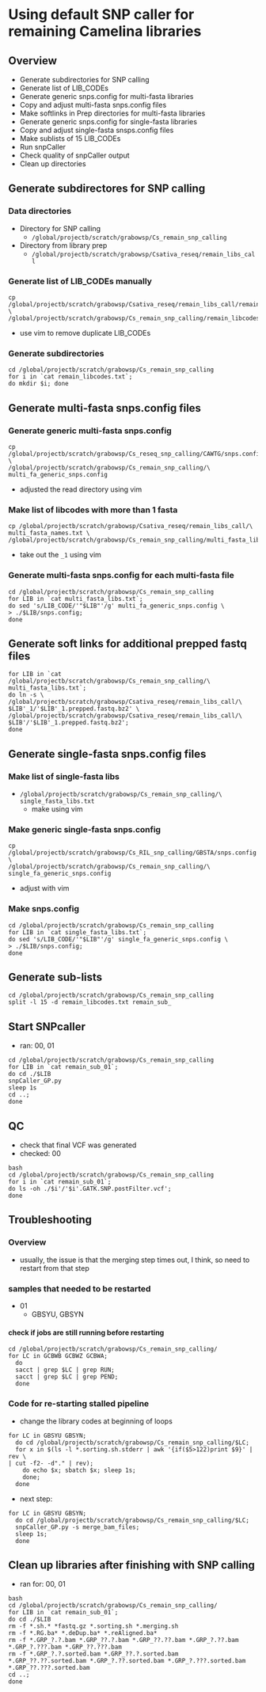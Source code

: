 # Using default SNP caller for remaining Camelina libraries

## Overview
* Generate subdirectories for SNP calling
* Generate list of LIB_CODEs
* Generate generic snps.config for multi-fasta libraries
* Copy and adjust multi-fasta snps.config files
* Make softlinks in Prep directories for multi-fasta libraries
* Generate generic snps.config for single-fasta libraries
* Copy and adjust single-fasta snsps.config files
* Make sublists of 15 LIB_CODEs
* Run snpCaller
* Check quality of snpCaller output
* Clean up directories

## Generate subdirectores for SNP calling
### Data directories
* Directory for SNP calling
  * `/global/projectb/scratch/grabowsp/Cs_remain_snp_calling`
* Directory from library prep
  * `/global/projectb/scratch/grabowsp/Csativa_reseq/remain_libs_call`
### Generate list of LIB_CODEs manually
```
cp /global/projectb/scratch/grabowsp/Csativa_reseq/remain_libs_call/remain_master_libcodes.txt \
/global/projectb/scratch/grabowsp/Cs_remain_snp_calling/remain_libcodes.txt
```
* use vim to remove duplicate LIB_CODEs
### Generate subdirectories
```
cd /global/projectb/scratch/grabowsp/Cs_remain_snp_calling
for i in `cat remain_libcodes.txt`;
do mkdir $i; done
```

## Generate multi-fasta snps.config files
### Generate generic multi-fasta snps.config
```
cp /global/projectb/scratch/grabowsp/Cs_reseq_snp_calling/CAWTG/snps.config \
/global/projectb/scratch/grabowsp/Cs_remain_snp_calling/\
multi_fa_generic_snps.config
```
* adjusted the read directory using vim
### Make list of libcodes with more than 1 fasta
```
cp /global/projectb/scratch/grabowsp/Csativa_reseq/remain_libs_call/\
multi_fasta_names.txt \
/global/projectb/scratch/grabowsp/Cs_remain_snp_calling/multi_fasta_libs.txt
```
* take out the `_1` using vim
### Generate multi-fasta snps.config for each multi-fasta file
```
cd /global/projectb/scratch/grabowsp/Cs_remain_snp_calling
for LIB in `cat multi_fasta_libs.txt`;
do sed 's/LIB_CODE/'"$LIB"'/g' multi_fa_generic_snps.config \
> ./$LIB/snps.config;
done
```

## Generate soft links for additional prepped fastq files
```
for LIB in `cat /global/projectb/scratch/grabowsp/Cs_remain_snp_calling/\
multi_fasta_libs.txt`;
do ln -s \
/global/projectb/scratch/grabowsp/Csativa_reseq/remain_libs_call/\
$LIB'_1/'$LIB'_1.prepped.fastq.bz2' \
/global/projectb/scratch/grabowsp/Csativa_reseq/remain_libs_call/\
$LIB'/'$LIB'_1.prepped.fastq.bz2';
done
```

## Generate single-fasta snps.config files
### Make list of single-fasta libs
* `/global/projectb/scratch/grabowsp/Cs_remain_snp_calling/\
single_fasta_libs.txt`
  * make using vim
### Make generic single-fasta snps.config
```
cp /global/projectb/scratch/grabowsp/Cs_RIL_snp_calling/GBSTA/snps.config \
/global/projectb/scratch/grabowsp/Cs_remain_snp_calling/\
single_fa_generic_snps.config
```
* adjust with vim
### Make snps.config
```
cd /global/projectb/scratch/grabowsp/Cs_remain_snp_calling
for LIB in `cat single_fasta_libs.txt`;
do sed 's/LIB_CODE/'"$LIB"'/g' single_fa_generic_snps.config \
> ./$LIB/snps.config;
done
```

## Generate sub-lists
```
cd /global/projectb/scratch/grabowsp/Cs_remain_snp_calling
split -l 15 -d remain_libcodes.txt remain_sub_
```

## Start SNPcaller
* ran: 00, 01
```
cd /global/projectb/scratch/grabowsp/Cs_remain_snp_calling
for LIB in `cat remain_sub_01`;
do cd ./$LIB
snpCaller_GP.py
sleep 1s
cd ..;
done
```

## QC
* check that final VCF was generated
* checked: 00
```
bash
cd /global/projectb/scratch/grabowsp/Cs_remain_snp_calling
for i in `cat remain_sub_01`;
do ls -oh ./$i'/'$i'.GATK.SNP.postFilter.vcf';
done
```

## Troubleshooting
### Overview
* usually, the issue is that the merging step times out, I think, so need to \
restart from that step
### samples that needed to be restarted
* 01
  * GBSYU, GBSYN
#### check if jobs are still running before restarting
```
cd /global/projectb/scratch/grabowsp/Cs_remain_snp_calling/
for LC in GCBWB GCBWZ GCBWA;
  do
  sacct | grep $LC | grep RUN;
  sacct | grep $LC | grep PEND;
  done
```
### Code for re-starting stalled pipeline
* change the library codes at beginning of loops
```
for LC in GBSYU GBSYN;
  do cd /global/projectb/scratch/grabowsp/Cs_remain_snp_calling/$LC;
  for x in $(ls -l *.sorting.sh.stderr | awk '{if($5>122)print $9}' | rev \
| cut -f2- -d"." | rev);
    do echo $x; sbatch $x; sleep 1s;
    done;
  done
```
* next step:
```
for LC in GBSYU GBSYN;
  do cd /global/projectb/scratch/grabowsp/Cs_remain_snp_calling/$LC;
  snpCaller_GP.py -s merge_bam_files;
  sleep 1s;
  done
```

## Clean up libraries after finishing with SNP calling
* ran for: 00, 01
```
bash
cd /global/projectb/scratch/grabowsp/Cs_remain_snp_calling/
for LIB in `cat remain_sub_01`;
do cd ./$LIB
rm -f *.sh.* *fastq.gz *.sorting.sh *.merging.sh
rm -f *.RG.ba* *.deDup.ba* *.reAligned.ba*
rm -f *.GRP_?.?.bam *.GRP_??.?.bam *.GRP_??.??.bam *.GRP_?.??.bam *.GRP_?.???.bam *.GRP_??.???.bam
rm -f *.GRP_?.?.sorted.bam *.GRP_??.?.sorted.bam *.GRP_??.??.sorted.bam *.GRP_?.??.sorted.bam *.GRP_?.???.sorted.bam *.GRP_??.???.sorted.bam
cd ..;
done
```

